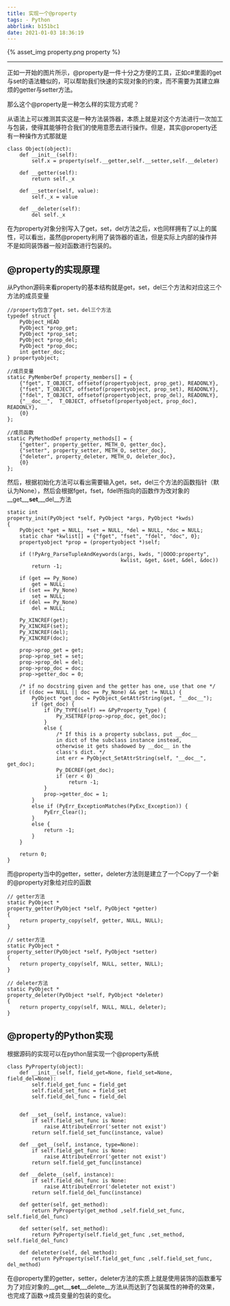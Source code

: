 ```yaml
---
title: 实现一个@property
tags: - Python
abbrlink: b151bc1
date: 2021-01-03 18:36:19
---
```


{% asset_img property.png property %}

<!-- more -->

------

正如一开始的图片所示，@property是一件十分之方便的工具，正如c#里面的get与set的语法糖似的，可以帮助我们快速的实现对象的约束，而不需要为其建立麻烦的getter与setter方法。

那么这个@property是一种怎么样的实现方式呢？

从语法上可以推测其实这是一种方法装饰器，本质上就是对这个方法进行一次加工与包装，使得其能够符合我们的使用意愿去进行操作。但是，其实@property还有一种操作方式那就是

```
class Object(object):
    def __init__(self):
        self.x = property(self.__getter,self.__setter,self.__deleter)

    def __getter(self):
        return self._x

    def __setter(self, value):
        self._x = value

    def __deleter(self):
        del self._x
```

在为property对象分别写入了get，set，del方法之后，x也同样拥有了以上的属性，可以看出，虽然@property利用了装饰器的语法，但是实际上内部的操作并不是如同装饰器一般对函数进行包装的。

## @property的实现原理

从Python源码来看property的基本结构就是get，set，del三个方法和对应这三个方法的成员变量
```
//property包含了get，set，del三个方法
typedef struct {
    PyObject_HEAD
    PyObject *prop_get;
    PyObject *prop_set;
    PyObject *prop_del;
    PyObject *prop_doc;
    int getter_doc;
} propertyobject;

//成员变量
static PyMemberDef property_members[] = {
    {"fget", T_OBJECT, offsetof(propertyobject, prop_get), READONLY},
    {"fset", T_OBJECT, offsetof(propertyobject, prop_set), READONLY},
    {"fdel", T_OBJECT, offsetof(propertyobject, prop_del), READONLY},
    {"__doc__",  T_OBJECT, offsetof(propertyobject, prop_doc), READONLY},
    {0}
};

//成员函数
static PyMethodDef property_methods[] = {
    {"getter", property_getter, METH_O, getter_doc},
    {"setter", property_setter, METH_O, setter_doc},
    {"deleter", property_deleter, METH_O, deleter_doc},
    {0}
};
```
然后，根据初始化方法可以看出需要输入get，set，del三个方法的函数指针（默认为None），然后会根据fget，fset，fdel所指向的函数作为改对象的__get__,__set__,__del__方法
```
static int
property_init(PyObject *self, PyObject *args, PyObject *kwds)
{
    PyObject *get = NULL, *set = NULL, *del = NULL, *doc = NULL;
    static char *kwlist[] = {"fget", "fset", "fdel", "doc", 0};
    propertyobject *prop = (propertyobject *)self;

    if (!PyArg_ParseTupleAndKeywords(args, kwds, "|OOOO:property",
                                     kwlist, &get, &set, &del, &doc))
        return -1;

    if (get == Py_None)
        get = NULL;
    if (set == Py_None)
        set = NULL;
    if (del == Py_None)
        del = NULL;

    Py_XINCREF(get);
    Py_XINCREF(set);
    Py_XINCREF(del);
    Py_XINCREF(doc);

    prop->prop_get = get;
    prop->prop_set = set;
    prop->prop_del = del;
    prop->prop_doc = doc;
    prop->getter_doc = 0;

    /* if no docstring given and the getter has one, use that one */
    if ((doc == NULL || doc == Py_None) && get != NULL) {
        PyObject *get_doc = PyObject_GetAttrString(get, "__doc__");
        if (get_doc) {
            if (Py_TYPE(self) == &PyProperty_Type) {
                Py_XSETREF(prop->prop_doc, get_doc);
            }
            else {
                /* If this is a property subclass, put __doc__
                in dict of the subclass instance instead,
                otherwise it gets shadowed by __doc__ in the
                class's dict. */
                int err = PyObject_SetAttrString(self, "__doc__", get_doc);
                Py_DECREF(get_doc);
                if (err < 0)
                    return -1;
            }
            prop->getter_doc = 1;
        }
        else if (PyErr_ExceptionMatches(PyExc_Exception)) {
            PyErr_Clear();
        }
        else {
            return -1;
        }
    }

    return 0;
}
```
而@property当中的getter，setter，deleter方法则是建立了一个Copy了一个新的@property对象给对应的函数
```
// getter方法
static PyObject *
property_getter(PyObject *self, PyObject *getter)
{
    return property_copy(self, getter, NULL, NULL);
}

// setter方法
static PyObject *
property_setter(PyObject *self, PyObject *setter)
{
    return property_copy(self, NULL, setter, NULL);
}

// deleter方法
static PyObject *
property_deleter(PyObject *self, PyObject *deleter)
{
    return property_copy(self, NULL, NULL, deleter);
}
```
## @property的Python实现
根据源码的实现可以在python层实现一个@property系统
```
class PyProperty(object):
	def __init__(self, field_get=None, field_set=None, field_del=None):
		self.field_get_func = field_get
		self.field_set_func = field_set
		self.field_del_func = field_del


	def __set__(self, instance, value):
		if self.field_set_func is None:
			raise AttributeError('setter not exist')
		return self.field_set_func(instance, value)

	def __get__(self, instance, type=None):
		if self.field_get_func is None:
			raise AttributeError('getter not exist')
		return self.field_get_func(instance)

	def __delete__(self, instance):
		if self.field_del_func is None:
			raise AttributeError('deleteter not exist')
		return self.field_del_func(instance)

	def getter(self, get_method):
		return PyProperty(get_method ,self.field_set_func, self.field_del_func)

	def setter(self, set_method):
		return PyProperty(self.field_get_func ,set_method, self.field_del_func)

	def deleteter(self, del_method):
		return PyProperty(self.field_get_func ,self.field_set_func, del_method)
```
在@property里的getter，setter，deleter方法的实质上就是使用装饰的函数重写为了对应对象的__get__,__set__,__delete__方法从而达到了包装属性的神奇的效果，也完成了函数->成员变量的包装的变化。